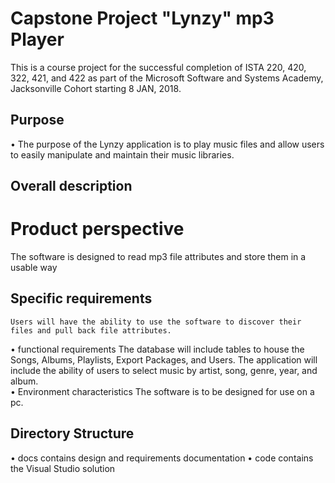 # Capstone Project "Lynzy" mp3 Player
This is a course project for the successful completion of ISTA 220, 420, 322, 421, and 422 as part of the Microsoft Software and Systems Academy, Jacksonville Cohort starting 8 JAN, 2018.
## Purpose
•	The purpose of the Lynzy application is to play music files and allow users to easily manipulate and maintain their music libraries.
## Overall description
# Product perspective
   The software is designed to read mp3 file attributes and store them in a usable way
## Specific requirements
	Users will have the ability to use the software to discover their files and pull back file attributes.
•	functional requirements
		The database will include tables to house the Songs, Albums, Playlists, Export Packages, and Users.
		The application will include the ability of users to select music by artist, song, genre, year, and album.  
•	Environment characteristics
            The software is to be designed for use on a pc.
## Directory Structure
• docs contains design and requirements documentation
• code contains the Visual Studio solution

